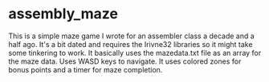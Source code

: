 # assembly_maze
This is a simple maze game I wrote for an assembler class a decade and a half ago. It's a bit dated and requires the Irivne32 libraries so it might take some tinkering to work. It basically uses the mazedata.txt file as an array for the maze data. Uses WASD keys to navigate. It uses colored zones for bonus points and a timer for maze completion.
